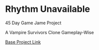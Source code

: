 # Rhythm Unavailable
45 Day Game Jame Project

A Vampire Survivors Clone Gameplay-Wise

[Base Project Link](https://github.com/brannotaylor/SurvivorsClone_Base)
